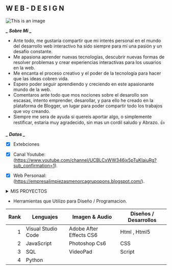 ## W E B - D E S I G N 
![This is an image](https://blogger.googleusercontent.com/img/b/R29vZ2xl/AVvXsEjGdUcLvlwRVrL3MO_DrEstf0LEiEu5Vjy9qw9NMCHdnK7MzzmdL1IyrpJCsNd2oTjdUOvmQEqBAk0ISnWov7miYkBMQTFRjLsAC6VBEvBy1PE1lG_KLQslrojMRSIwJzH-m2UB9U6IVbGINnRnryv3C1Gisw-9pPcubeNBFlt9xrrX7Pq5QZcEQYwJ/s1600/intro-banner.gif)

***_ Sobre Mi _***
* Ante todo, me gustaría compartir que mi interés personal en el mundo del desarrollo web interactivo ha sido siempre para mí una pasión y un desafío constante. 
* Me apasiona aprender nuevas tecnologías, descubrir nuevas formas de resolver problemas y crear experiencias interactivas para los usuarios en la web. 
* Me encanta el proceso creativo y el poder de la tecnología para hacer que las ideas cobren vida. 
* Espero poder seguir aprendiendo y creciendo en este apasionante mundo de la web.
* Comentaros ante todo que mos nociones sobre el desarollo son escasas, intento emprender, desarollar, y para ello he creado en la plataforma de Blogger, un lugar para poder compartir todo los trabajos que voy creando.
* Siempre me sera de ayuda si quereis aportar algo, o simplemente restificar, estaria muy agradecido, sin mas un cordil saludo y Abrazo. :+1:

***_ Datos _***
- [x] Extebciones
- [x] Canal Youtube:(https://www.youtube.com/channel/UCBLCxWW346jx5pTuKIaiuRg?sub_confirmation=1).
- [x] Web Personaal:(https://empresalimpiezasmenorcagrupopons.blogspot.com/).



<details>
 
<summary>MIS PROYECTOS</summary>

Proyecto Intro Interactivo [GitHub Codigo](https://github.com/WebDessingOnline/WebDessingOnline.github.io/blob/main/intro.html).

</details>


* Herramientas que Utilizo para Diseño / Programacion.

| Rank | Lenguajes         |  Imagen & Audio          |   Diseños / Desarrollos  |
|-----:|-------------------|--------------------------|--------------------------|
|     1| Visual Studio Code|  Adobe After Effects CS6 |  Html , Html5            | 
|     2| JavaScript        |  Photoshop Cs6           |  CSS                     | 
|     3| SQL               |  VideoPad                |  Script                  | 
|     4| Python            |                          |                          |                      


